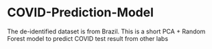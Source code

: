 # COVID-Prediction-Model
The de-identified dataset is from Brazil. This is a short PCA + Random Forest model to predict COVID test result from other labs
